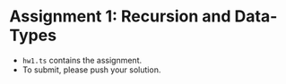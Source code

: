 # Assignment 1: Recursion and Data-Types

- `hw1.ts` contains the assignment.
- To submit, please push your solution.

